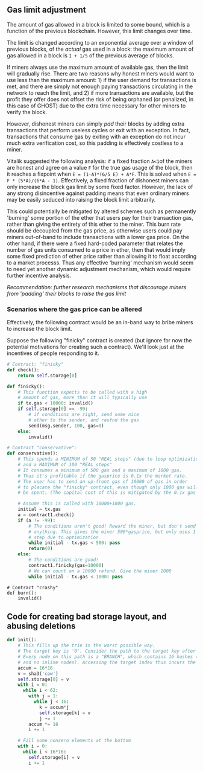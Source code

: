 
## Gas limit adjustment

The amount of gas allowed in a block is limited to some bound, which is a function of the previous blockchain. However, this limit changes over time.

The limit is changed according to an exponential average over a window of previous blocks, of the _actual_ gas used in a block: the maximum amount of gas allowed in a block is `1 + 1/5` of the previous average of blocks.

If miners always use the maximum amount of available gas, then the limit will gradually rise. There are two reasons why honest miners would want to use less than the maximum amount: 1) if the user demand for transactions is met, and there are simply not enough paying transactions circulating in the network to reach the limit, and 2) if more transactions are available, but the profit they offer does not offset the risk of being orphaned (or penalized, in this case of GHOST) due to the extra time necessary for other miners to verify the block.

However, dishonest miners can simply _pad_ their blocks by adding extra transactions that perform useless cycles or exit with an exception. In fact, transactions that consume gas by exiting with an exception do not incur much extra verification cost, so this padding is effectively costless to a miner.

Vitalik suggested the following analysis: if a fixed fraction `A<1`of the miners are honest and agree on a value `F` for the true gas usage of the block, then it reaches a fixpoint when `E = (1-A)*(6/5 E) + A*F`. This is solved when `E = F * (5*A)/(6*A - 1)`. Effectively, a fixed fraction of dishonest miners can only increase the block gas limit by some fixed factor. However, the lack of any strong disincentive against padding means that even ordinary miners may be easily seduced into raising the block limit arbitrarily.

This could potentially be mitigated by altered schemes such as permanently 'burning' some portion of the ether that users pay for their transaction gas, rather than giving the entirety of this ether to the miner. This burn rate should be decoupled from the gas price, as otherwise users could pay miners out-of-band to include transactions with a lower gas price. On the other hand, if there were a fixed hard-coded parameter that relates the number of gas units consumed to a price in ether, then that would imply some fixed prediction of ether price rather than allowing it to float according to a market processs. Thus any effective 'burning' mechanism would seem to need yet another dynamic adjustment mechanism, which would require further incentive analysis.

_Recommendation: further research mechanisms that discourage miners from 'padding' their blocks to raise the gas limit_

### Scenarios where the gas price can be altered

Effectively, the following contract would be an in-band way to bribe miners to increase the block limit.

Suppose the following "finicky" contract is created (but ignore for now the potential motivations for creating such a contract). We'll look just at the incentives of people responding to it.

```python
# Contract: "finicky"
def check():
    return self.storage[0]

def finicky():
    # This function expects to be called with a high
	# amount of gas, more than it will typically use
	if tx.gas < 10000: invalid()
	if self.storage[0] == -99:
	    # if conditions are right, send some nice
		# ether to the sender, and reufnd the gas
    	send(msg.sender, 100, gas=0)
	else:
	    invalid()
```

```python
# Contract "conservative":
def conservative():
    # This spends a MINIMUM of 50 "REAL steps" (due to loop optimization)
    # and a MAXIMUM of 100 "REAL steps"
    # It consumes a minimum of 500 gas and a maximum of 1000 gas.
    # Thus it's profitable if the gasprice is 0.1x the market rate.
    # The user has to send an up-front gas of 10000 of gas in order
	# to placate the "finicky" contract, even though only 1000 gas will
	# be spent. (The capital cost of this is mitigated by the 0.1x gas price).

    # Assume this is called with 10000+1000 gas.
	initial = tx.gas
	a = contract1.check()
	if (a != -99):
    	# The conditions aren't good! Reward the miner, but don't send
		# anything. This gives the miner 500*gasprice, but only uses 1
		# step due to optimization
		while initial - tx.gas < 500: pass
		return(0)
	else:
	    # The conditions are good!
		contract1.finicky(gas=10000)
		# We can count on a 10000 refund. Give the miner 1000
		while initial - tx.gas < 1000: pass
```

```
# Contract "crashy"
def burn():
    invalid()
```

## Code for creating bad storage layout, and abusing deletions

```python
def init():
    # This fills up the trie in the worst possible way.
	# The target key is '0'. Consider the path to the target key after initialization.
	# Every node on this path is a "BRANCH", which contains 16 hashes (no patricia compression,
	# and no inline nodes). Accessing the target index thus incurs the worst-case cost.
	accum = 16*16
	v = sha3('cow')
	self.storage[0] = v
	with i = 0:
      while i < 62:
	    with j = 1:
	      while j < 16:
	 	    k = accum*j
			self.storage[k] = v
			j += 1
		accum *= 16
		i += 1

    # Fill some nonzero elements at the bottom
	with i = 0:
	  while i < 16*16:
	    self.storage[i] = v
		i += 1
```
